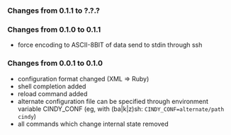 ### Changes from 0.1.1 to ?.?.?

### Changes from 0.1.0 to 0.1.1

* force encoding to ASCII-8BIT of data send to stdin through ssh

### Changes from 0.0.1 to 0.1.0

* configuration format changed (XML => Ruby)
* shell completion added
* reload command added
* alternate configuration file can be specified through environment variable CINDY_CONF (eg, with (ba|k|z)sh: `CINDY_CONF=alternate/path cindy`)
* all commands which change internal state removed
